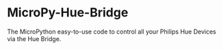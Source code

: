 # MicroPy-Hue-Bridge
The MicroPython easy-to-use code to control all your Philips Hue Devices via the Hue Bridge.
